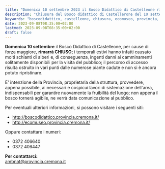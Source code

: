```yaml
---
title: "Domenica 10 settembre 2023 il Bosco Didattico di Castelleone rimarrà CHIUSO per cause di forza maggiore"
description: "Chiusura del Bosco didattico di Castellerone del 10 settembre 2023"
keywords: "boscodidattico, castelleone, chiusura, ecomuseo, provincia, cremona, ambiente"
date: 2023-09-08T08:35:00+02:00
lastmod: 2023-09-08T08:35:00+02:00
draft: false
---
```


**Domenica 10 settembre** il Bosco Didattico di Castelleone, per cause di forza maggiore, **rimarrà CHIUSO**; i temporali estivi hanno infatti causato molti schianti di alberi  e, di conseguenza, ingenti danni ai camminamenti solitamente disponibili per la visita del pubblico; il percorso di accesso risulta ostruito in vari punti dalle numerose piante cadute e non si è ancora potuto ripristinare.

E' intenzione della Provincia, proprietaria della struttura, provvedere, appena possibile, ai necessari e cospicui lavori di sistemazione dell'area, indispensabili per garantire nuovamente la fruibilità del luogo; non appena il bosco tornerà agibile, ne verrà data comunicazione al pubblico.

Per eventuali ulteriori informazioni, si possono visitare i seguenti siti:

- http://boscodidattico.provincia.cremona.it/
- http://ecomuseo.provincia.cremona.it/

Oppure contattare i numeri: 

- 0372 406640
- 0372 406447

**Per contattarci:**  
[ambnat@provincia.cremona.it](mailto:ambnat@provincia.cremona.it)
